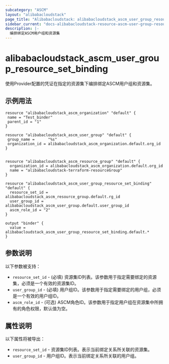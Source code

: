 ```yaml
---
subcategory: "ASCM"
layout: "alibabacloudstack"
page_title: "Alibabacloudstack: alibabacloudstack_ascm_user_group_resource_set_binding"
sidebar_current: "docs-alibabacloudstack-resource-ascm-user-group-resource-set-binding"
description: |-
  编排绑定ASCM用户组和资源集
---
```


# alibabacloudstack_ascm_user_group_resource_set_binding

使用Provider配置的凭证在指定的资源集下编排绑定ASCM用户组和资源集。

## 示例用法

```
resource "alibabacloudstack_ascm_organization" "default" {
 name = "Test_binder"
 parent_id = "1"
}

resource "alibabacloudstack_ascm_user_group" "default" {
 group_name =      "%s"
 organization_id = alibabacloudstack_ascm_organization.default.org_id
}


resource "alibabacloudstack_ascm_resource_group" "default" {
  organization_id = alibabacloudstack_ascm_organization.default.org_id
  name = "alibabacloudstack-terraform-resourceGroup"
}

resource "alibabacloudstack_ascm_user_group_resource_set_binding" "default" {
  resource_set_id = alibabacloudstack_ascm_resource_group.default.rg_id
  user_group_id = alibabacloudstack_ascm_user_group.default.user_group_id
  ascm_role_id = "2"
}

output "binder" {
  value = alibabacloudstack_ascm_user_group_resource_set_binding.default.*
}
```

## 参数说明

以下参数被支持：

* `resource_set_id` - (必填) 资源集ID列表。该参数用于指定需要绑定的资源集，必须是一个有效的资源集ID。
* `user_group_id` - (必填) 用户组ID。该参数用于指定需要绑定的用户组，必须是一个有效的用户组ID。
* `ascm_role_id` - (可选) ASCM角色ID。该参数用于指定用户组在资源集中所拥有的角色权限，默认值为空。

## 属性说明

以下属性将被导出：

* `resource_set_id` - 资源集ID列表。表示当前绑定关系所关联的资源集。
* `user_group_id` - 用户组ID。表示当前绑定关系所关联的用户组。
